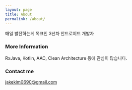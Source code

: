```yaml
---
layout: page
title: About
permalink: /about/
---
```


매일 발전하는게 목표인 3년차 안드로이드 개발자

### More Information

RxJava, Kotlin, AAC, Clean Architecture 등에 관심이 많습니다.

### Contact me

[jakekim0690@gmail.com](mailto:jakekim0690@gmail.com)